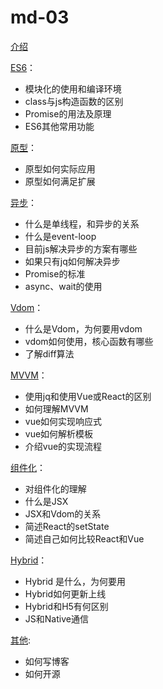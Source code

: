 # md-03

[介绍](./01.md)

[ES6](./02.md)：
- 模块化的使用和编译环境
- class与js构造函数的区别
- Promise的用法及原理
- ES6其他常用功能

[原型](./03.md)：
- 原型如何实际应用
- 原型如何满足扩展

[异步](04.md)：
- 什么是单线程，和异步的关系
- 什么是event-loop
- 目前js解决异步的方案有哪些
- 如果只有jq如何解决异步
- Promise的标准
- async、wait的使用

[Vdom](./05.md)：
- 什么是Vdom，为何要用vdom
- vdom如何使用，核心函数有哪些
- 了解diff算法

[MVVM](./06.md)：
- 使用jq和使用Vue或React的区别
- 如何理解MVVM
- vue如何实现响应式
- vue如何解析模板
- 介绍vue的实现流程

[组件化](./07.md)：
- 对组件化的理解
- 什么是JSX
- JSX和Vdom的关系
- 简述React的setState
- 简述自己如何比较React和Vue

[Hybrid](./08.md)：
- Hybrid 是什么，为何要用
- Hybrid如何更新上线
- Hybrid和H5有何区别
- JS和Native通信

[其他](./09.md):
- 如何写博客
- 如何开源

